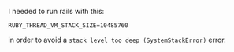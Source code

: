 I needed to run rails with this:
```
RUBY_THREAD_VM_STACK_SIZE=10485760
```
in order to avoid a `stack level too deep (SystemStackError)` error.

